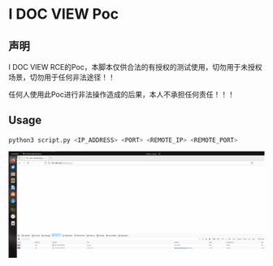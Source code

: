 # I DOC VIEW Poc

## 声明

I DOC VIEW RCE的Poc，本脚本仅供合法的有授权的测试使用，切勿用于未授权场景，切勿用于任何非法途径！！

任何人使用此Poc进行非法操作造成的后果，本人不承担任何责任！！！

##  Usage

```bash
python3 script.py <IP_ADDRESS> <PORT> <REMOTE_IP> <REMOTE_PORT>
```

![poc](.\poc.gif)
